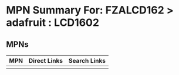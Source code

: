 



# MPN Summary For: FZALCD162 > adafruit : LCD1602

## MPNs
  

|MPN|Direct Links|Search Links|
| :--- | :--- | :--- |
||||

